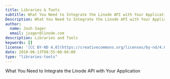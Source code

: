 ```yaml
---
title: Libraries & Tools
subtitle: What You Need to Integrate the Linode API with Your Application
Description: What You Need to Integrate the Linode API with Your Application
author:
  name: Josh Sager
  email: jsager@linode.com
description: Libraries and Tools
keywords: []
license: '[CC BY-ND 4.0](https://creativecommons.org/licenses/by-nd/4.0)'
date: 2018-06-13T08:55:08-04:00
type: "libraries-tools"
---
```

What You Need to Integrate the Linode API with Your Application
